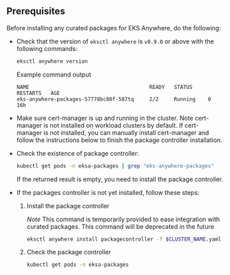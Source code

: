 ## Prerequisites
Before installing any curated packages for EKS Anywhere, do the following:

* Check that the version of `eksctl anywhere` is `v0.9.0` or above with the following commands:
    ```bash
    eksctl anywhere version
    ```
    Example command output
    ```
    NAME                                       READY   STATUS     RESTARTS   AGE
    eks-anywhere-packages-57778bc88f-587tq     2/2     Running    0          16h
    ```
* Make sure cert-manager is up and running in the cluster. Note cert-manager is not installed on workload clusters by default. If cert-manager is not installed, you can manually install cert-manager and follow the instructions below to finish the package controller installation.

* Check the existence of package controller:

    ```bash
    kubectl get pods -n eksa-packages | grep "eks-anywhere-packages"
    ```
    If the returned result is empty, you need to install the package controller.

* If the packages controller is not yet installed, follow these steps:

    1. Install the package controller
        
        *Note* This command is temporarily provided to ease integration with curated packages. This command will be deprecated in the future
  
        ```bash
        eksctl anywhere install packagecontroller -f $CLUSTER_NAME.yaml
        ```

    2. Check the package controller
        ```bash
        kubectl get pods -n eksa-packages
        ```
